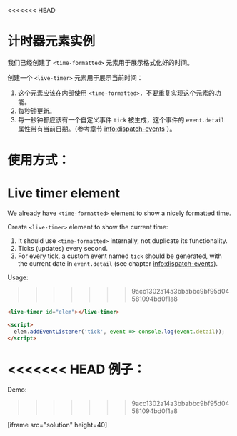 
<<<<<<< HEAD
# 计时器元素实例

我们已经创建了 `<time-formatted>` 元素用于展示格式化好的时间。

创建一个 `<live-timer>` 元素用于展示当前时间：
1. 这个元素应该在内部使用 `<time-formatted>`，不要重复实现这个元素的功能。
2. 每秒钟更新。
3. 每一秒钟都应该有一个自定义事件 `tick` 被生成，这个事件的 `event.detail` 属性带有当前日期。（参考章节 <info:dispatch-events> ）。

使用方式：
=======
# Live timer element

We already have `<time-formatted>` element to show a nicely formatted time.

Create `<live-timer>` element to show the current time:
1. It should use `<time-formatted>` internally, not duplicate its functionality.
2. Ticks (updates) every second.
3. For every tick, a custom event named `tick` should be generated, with the current date in `event.detail` (see chapter <info:dispatch-events>).

Usage:
>>>>>>> 9acc1302a14a3bbabbc9bf95d04581094bd0f1a8

```html
<live-timer id="elem"></live-timer>

<script>
  elem.addEventListener('tick', event => console.log(event.detail));
</script>
```

<<<<<<< HEAD
例子：
=======
Demo:
>>>>>>> 9acc1302a14a3bbabbc9bf95d04581094bd0f1a8

[iframe src="solution" height=40]
